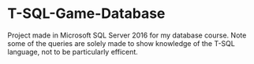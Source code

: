 # T-SQL-Game-Database
Project made in Microsoft SQL Server 2016 for my database course. Note some of the queries are solely made to show knowledge of the T-SQL language, not to be particularly efficent. 

